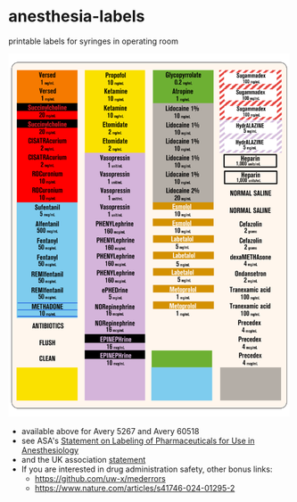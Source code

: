 # anesthesia-labels
printable labels for syringes in operating room


![labels](previews/5267labels-others-rbg.png)


- available above for Avery 5267 and Avery 60518
- see ASA's [Statement on Labeling of Pharmaceuticals for Use in Anesthesiology](https://web.archive.org/web/20240101145247/https://www.asahq.org/standards-and-practice-parameters/statement-on-labeling-of-pharmaceuticals-for-use-in-anesthesiology)
- and the UK association [statement](https://anaesthetists.org/Home/Resources-publications/Anaesthesia-News-magazine/Anaesthesia-News-Digital-February-2021/Standardisation-syringe-labelling-and-prefilled-syringes)
- If you are interested in drug administration safety, other bonus links:
  - https://github.com/uw-x/mederrors
  - https://www.nature.com/articles/s41746-024-01295-2
